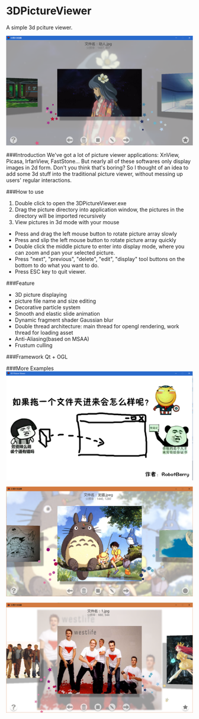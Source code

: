 # 3DPictureViewer
A simple 3d pciture viewer.

![main](https://github.com/Code-Guy/3DPictureViewer/blob/master/snapshots/1.png?raw=true)

###Introduction
We've got a lot of picture viewer applications: XnView, Picasa, IrfanView, FastStone... But nearly all of these softwares only display images in 2d form. Don't you think that's boring? So I thought of an idea to add some 3d stuff into the traditional picture viewer, without messing up users' regular interactions.

###How to use
 1. Double click to open the 3DPictureViewer.exe
 2. Drag the picture directory into application window, the pictures in the directory will be imported recursively
 3. View pictures in 3d mode with your mouse
  - Press and drag the left mouse button to rotate picture array slowly
  - Press and slip the left mouse button to rotate picture array quickly
  - Double click the middle picture to enter into display mode, where you can zoom and pan your selected picture.
  - Press "next", "previous", "delete", "edit", "display" tool buttons on the bottom to do what you want to do.
  - Press ESC key to quit viewer.
 
 ###Feature
 - 3D picture displaying
 - picture file name and size editing
 - Decorative particle system 
 - Smooth and  elastic slide animation
 - Dynamic fragment shader Gaussian blur
 - Double thread architecture: main thread for opengl rendering, work thread for loading asset
 - Anti-Aliasing(based on MSAA)
 - Frustum culling
 
 ###Framework
 Qt + OGL
 
 ###More Examples
![overlook](https://github.com/Code-Guy/3DPictureViewer/blob/master/snapshots/%E5%BC%80%E5%A7%8B%E7%95%8C%E9%9D%A2.png?raw=true)

![overlook](https://github.com/Code-Guy/3DPictureViewer/blob/master/snapshots/%E9%BE%99%E7%8C%AB.png?raw=true)

![overlook](https://github.com/Code-Guy/3DPictureViewer/blob/master/snapshots/%E8%A5%BF%E5%9F%8E%E7%94%B7%E5%AD%A9.png?raw=true)
